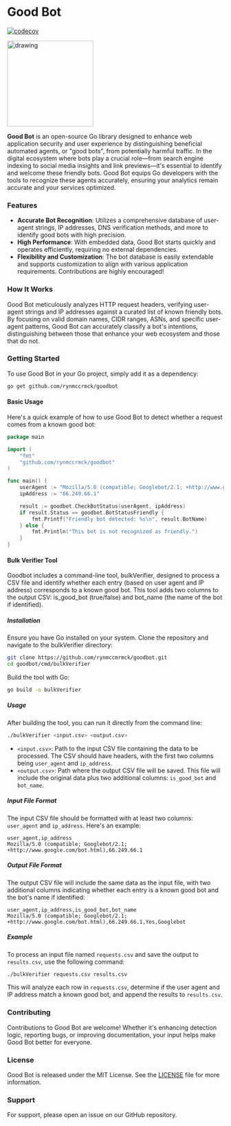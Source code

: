 # Good Bot

[![codecov](https://codecov.io/gh/rynmccrmck/good-bot/graph/badge.svg?token=4X6S00774G)](https://codecov.io/gh/rynmccrmck/good-bot)

<img src="https://github.com/rynmccrmck/good-bot/assets/5178938/ece7cfe2-4369-4da6-a440-915cbc48368c" alt="drawing" width="200"/>

**Good Bot** is an open-source Go library designed to enhance web application security and user experience by distinguishing beneficial automated agents, or "good bots", from potentially harmful traffic. In the digital ecosystem where bots play a crucial role—from search engine indexing to social media insights and link previews—it's essential to identify and welcome these friendly bots. Good Bot equips Go developers with the tools to recognize these agents accurately, ensuring your analytics remain accurate and your services optimized.

### Features

- **Accurate Bot Recognition**: Utilizes a comprehensive database of user-agent strings, IP addresses, DNS verification methods, and more to identify good bots with high precision.
- **High Performance**: With embedded data, Good Bot starts quickly and operates efficiently, requiring no external dependencies.
- **Flexibility and Customization**: The bot database is easily extendable and supports customization to align with various application requirements. Contributions are highly encouraged!

### How It Works

Good Bot meticulously analyzes HTTP request headers, verifying user-agent strings and IP addresses against a curated list of known friendly bots. By focusing on valid domain names, CIDR ranges, ASNs, and specific user-agent patterns, Good Bot can accurately classify a bot's intentions, distinguishing between those that enhance your web ecosystem and those that do not.

### Getting Started

To use Good Bot in your Go project, simply add it as a dependency:

```bash
go get github.com/rynmccrmck/goodbot
```

#### Basic Usage

Here's a quick example of how to use Good Bot to detect whether a request comes from a known good bot:

```go
package main

import (
    "fmt"
    "github.com/rynmccrmck/goodbot"
)

func main() {
    userAgent := "Mozilla/5.0 (compatible; Googlebot/2.1; +http://www.google.com/bot.html)"
    ipAddress := "66.249.66.1"

    result := goodbot.CheckBotStatus(userAgent, ipAddress)
    if result.Status == goodbot.BotStatusFriendly {
        fmt.Printf("Friendly bot detected: %s\n", result.BotName)
    } else {
        fmt.Println("This bot is not recognized as friendly.")
    }
}
```

#### Bulk Verifier Tool

Goodbot includes a command-line tool, bulkVerifier, designed to process a CSV file and identify whether each entry (based on user agent and IP address) corresponds to a known good bot. This tool adds two columns to the output CSV: is_good_bot (true/false) and bot_name (the name of the bot if identified).

##### Installation
Ensure you have Go installed on your system. Clone the repository and navigate to the bulkVerifier directory:

```sh
git clone https://github.com/rynmccmrmck/goodbot.git
cd goodbot/cmd/bulkVerifier
```

Build the tool with Go:

```sh
go build -o bulkVerifier
```

##### Usage

After building the tool, you can run it directly from the command line:

```sh
./bulkVerifier <input.csv> <output.csv>
```

- `<input.csv>`: Path to the input CSV file containing the data to be processed. The CSV should have headers, with the first two columns being `user_agent` and `ip_address`.
- `<output.csv>`: Path where the output CSV file will be saved. This file will include the original data plus two additional columns: `is_good_bot` and `bot_name`.

##### Input File Format

The input CSV file should be formatted with at least two columns: `user_agent` and `ip_address`. Here's an example:

```csv
user_agent,ip_address
Mozilla/5.0 (compatible; Googlebot/2.1; +http://www.google.com/bot.html),66.249.66.1
```

##### Output File Format

The output CSV file will include the same data as the input file, with two additional columns indicating whether each entry is a known good bot and the bot's name if identified:

```csv
user_agent,ip_address,is_good_bot,bot_name
Mozilla/5.0 (compatible; Googlebot/2.1; +http://www.google.com/bot.html),66.249.66.1,Yes,Googlebot
```

##### Example

To process an input file named `requests.csv` and save the output to `results.csv`, use the following command:

```sh
./bulkVerifier requests.csv results.csv
```

This will analyze each row in `requests.csv`, determine if the user agent and IP address match a known good bot, and append the results to `results.csv`.

### Contributing

Contributions to Good Bot are welcome! Whether it's enhancing detection logic, reporting bugs, or improving documentation, your input helps make Good Bot better for everyone.

### License

Good Bot is released under the MIT License. See the [LICENSE](LICENSE.txt) file for more information.

### Support

For support, please open an issue on our GitHub repository.
